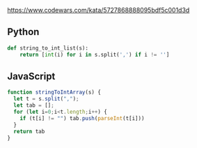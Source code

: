 https://www.codewars.com/kata/5727868888095bdf5c001d3d

## Python
```python
def string_to_int_list(s):
    return [int(i) for i in s.split(',') if i != '']
```

## JavaScript
```js
function stringToIntArray(s) {
  let t = s.split(",");
  let tab = [];
  for (let i=0;i<t.length;i++) {
    if (t[i] != "") tab.push(parseInt(t[i]))
  }
  return tab
}
```